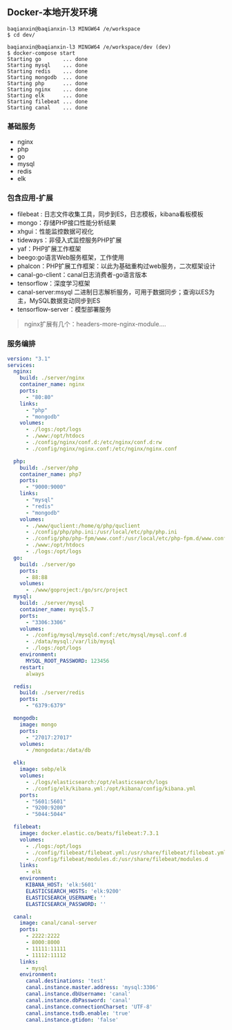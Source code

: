 ## Docker-本地开发环境

```bahs
baqianxin@baqianxin-l3 MINGW64 /e/workspace
$ cd dev/ 

baqianxin@baqianxin-l3 MINGW64 /e/workspace/dev (dev)
$ docker-compose start
Starting go       ... done
Starting mysql    ... done
Starting redis    ... done
Starting mongodb  ... done
Starting php      ... done
Starting nginx    ... done
Starting elk      ... done
Starting filebeat ... done
Starting canal    ... done
```

### 基础服务
- nginx
- php
- go
- mysql
- redis
- elk


### 包含应用-扩展
  - filebeat : 日志文件收集工具，同步到ES，日志模板，kibana看板模板
  - mongo：存储PHP接口性能分析结果
  - xhgui：性能监控数据可视化
  - tideways：非侵入式监控服务PHP扩展
  - yaf：PHP扩展工作框架
  - beego:go语言Web服务框架，工作使用
  - phalcon：PHP扩展工作框架：以此为基础重构过web服务，二次框架设计
  - canal-go-client：canal日志消费者-go语言版本
  - tensorflow：深度学习框架
  - canal-server:msyql 二进制日志解析服务，可用于数据同步；查询以ES为主，MySQL数据变动同步到ES
  - tensorflow-server：模型部署服务
> nginx扩展有几个：headers-more-nginx-module....

### 服务编排

```yml
version: "3.1"
services:
  nginx:
    build: ./server/nginx
    container_name: nginx
    ports:
      - "80:80"
    links:
      - "php"
      - "mongodb"
    volumes:
      - ./logs:/opt/logs
      - ./www:/opt/htdocs
      - ./config/nginx/conf.d:/etc/nginx/conf.d:rw
      - ./config/nginx/nginx.conf:/etc/nginx/nginx.conf

  php:
    build: ./server/php
    container_name: php7
    ports:
      - "9000:9000"
    links:
      - "mysql"
      - "redis"
      - "mongodb"
    volumes:
      - ./www/quclient:/home/q/php/quclient
      - ./config/php/php.ini:/usr/local/etc/php/php.ini
      - ./config/php/php-fpm/www.conf:/usr/local/etc/php-fpm.d/www.conf
      - ./www:/opt/htdocs
      - ./logs:/opt/logs
  go:
    build: ./server/go
    ports:
      - 88:88
    volumes:
      - ./www/goproject:/go/src/project
  mysql:
    build: ./server/mysql
    container_name: mysql5.7
    ports:
      - "3306:3306"
    volumes:
      - ./config/mysql/mysqld.conf:/etc/mysql/mysql.conf.d
      - ./data/mysql:/var/lib/mysql
      - ./logs:/opt/logs
    environment:
      MYSQL_ROOT_PASSWORD: 123456
    restart:
      always

  redis:
    build: ./server/redis
    ports:
      - "6379:6379"

  mongodb:
    image: mongo
    ports:
      - "27017:27017"
    volumes:
      - /mongodata:/data/db

  elk:
    image: sebp/elk
    volumes:
      - ./logs/elasticsearch:/opt/elasticsearch/logs
      - ./config/elk/kibana.yml:/opt/kibana/config/kibana.yml
    ports:
      - "5601:5601"
      - "9200:9200"
      - "5044:5044"

  filebeat:
    image: docker.elastic.co/beats/filebeat:7.3.1
    volumes:
      - ./logs:/opt/logs
      - ./config/filebeat/filebeat.yml:/usr/share/filebeat/filebeat.yml
      - ./config/filebeat/modules.d:/usr/share/filebeat/modules.d
    links:
      - elk
    environment:
      KIBANA_HOST: 'elk:5601'
      ELASTICSEARCH_HOSTS: 'elk:9200'
      ELASTICSEARCH_USERNAME: ''
      ELASTICSEARCH_PASSWORD: ''

  canal:
    image: canal/canal-server
    ports:
      - 2222:2222
      - 8000:8000
      - 11111:11111
      - 11112:11112
    links:
      - mysql
    environment:
      canal.destinations: 'test'
      canal.instance.master.address: 'mysql:3306'
      canal.instance.dbUsername: 'canal'
      canal.instance.dbPassword: 'canal'
      canal.instance.connectionCharset: 'UTF-8'
      canal.instance.tsdb.enable: 'true'
      canal.instance.gtidon: 'false'

```
